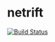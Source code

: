 # netrift

[![Build Status](https://travis-ci.org/mengke/netrift.svg?branch=master)](https://travis-ci.org/mengke/netrift)
